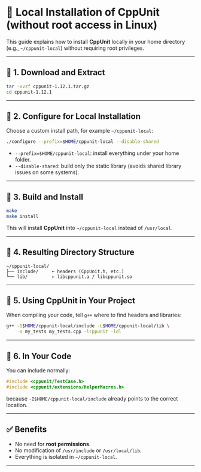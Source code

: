 
# 📘 Local Installation of CppUnit (without root access in Linux)

This guide explains how to install **CppUnit** locally in your home directory (e.g., `~/cppunit-local`) without requiring root privileges.

---

## 🔹 1. Download and Extract

```bash
tar -xvzf cppunit-1.12.1.tar.gz
cd cppunit-1.12.1
```

---

## 🔹 2. Configure for Local Installation

Choose a custom install path, for example `~/cppunit-local`:

```bash
./configure --prefix=$HOME/cppunit-local --disable-shared
```

* `--prefix=$HOME/cppunit-local`: install everything under your home folder.
* `--disable-shared`: build only the static library (avoids shared library issues on some systems).

---

## 🔹 3. Build and Install

```bash
make
make install
```

This will install **CppUnit** into `~/cppunit-local` instead of `/usr/local`.

---

## 🔹 4. Resulting Directory Structure

```
~/cppunit-local/
├── include/     ← headers (CppUnit.h, etc.)
└── lib/         ← libcppunit.a / libcppunit.so
```

---

## 🔹 5. Using CppUnit in Your Project

When compiling your code, tell `g++` where to find headers and libraries:

```bash
g++ -I$HOME/cppunit-local/include -L$HOME/cppunit-local/lib \
    -o my_tests my_tests.cpp -lcppunit -ldl
```

---

## 🔹 6. In Your Code

You can include normally:

```cpp
#include <cppunit/TestCase.h>
#include <cppunit/extensions/HelperMacros.h>
```

because `-I$HOME/cppunit-local/include` already points to the correct location.

---

## ✅ Benefits

* No need for **root permissions**.
* No modification of `/usr/include` or `/usr/local/lib`.
* Everything is isolated in `~/cppunit-local`.

---